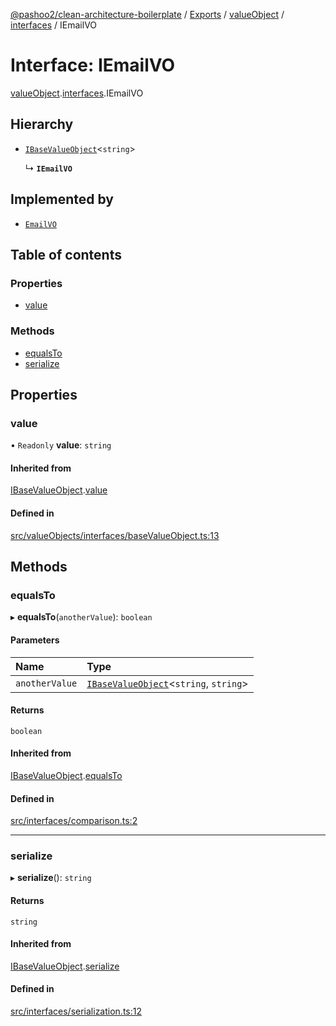 [@pashoo2/clean-architecture-boilerplate](../README.md) / [Exports](../modules.md) / [valueObject](../modules/valueobject.md) / [interfaces](../modules/valueobject.interfaces.md) / IEmailVO

# Interface: IEmailVO

[valueObject](../modules/valueobject.md).[interfaces](../modules/valueobject.interfaces.md).IEmailVO

## Hierarchy

- [`IBaseValueObject`](valueobject.interfaces.ibasevalueobject.md)<`string`\>

  ↳ **`IEmailVO`**

## Implemented by

- [`EmailVO`](../classes/valueobject.classes.emailvo.md)

## Table of contents

### Properties

- [value](valueobject.interfaces.iemailvo.md#value)

### Methods

- [equalsTo](valueobject.interfaces.iemailvo.md#equalsto)
- [serialize](valueobject.interfaces.iemailvo.md#serialize)

## Properties

### value

• `Readonly` **value**: `string`

#### Inherited from

[IBaseValueObject](valueobject.interfaces.ibasevalueobject.md).[value](valueobject.interfaces.ibasevalueobject.md#value)

#### Defined in

[src/valueObjects/interfaces/baseValueObject.ts:13](https://github.com/pashoo2/clean-architecture-boilerplate/blob/4202db5/src/valueObjects/interfaces/baseValueObject.ts#L13)

## Methods

### equalsTo

▸ **equalsTo**(`anotherValue`): `boolean`

#### Parameters

| Name | Type |
| :------ | :------ |
| `anotherValue` | [`IBaseValueObject`](valueobject.interfaces.ibasevalueobject.md)<`string`, `string`\> |

#### Returns

`boolean`

#### Inherited from

[IBaseValueObject](valueobject.interfaces.ibasevalueobject.md).[equalsTo](valueobject.interfaces.ibasevalueobject.md#equalsto)

#### Defined in

[src/interfaces/comparison.ts:2](https://github.com/pashoo2/clean-architecture-boilerplate/blob/4202db5/src/interfaces/comparison.ts#L2)

___

### serialize

▸ **serialize**(): `string`

#### Returns

`string`

#### Inherited from

[IBaseValueObject](valueobject.interfaces.ibasevalueobject.md).[serialize](valueobject.interfaces.ibasevalueobject.md#serialize)

#### Defined in

[src/interfaces/serialization.ts:12](https://github.com/pashoo2/clean-architecture-boilerplate/blob/4202db5/src/interfaces/serialization.ts#L12)
